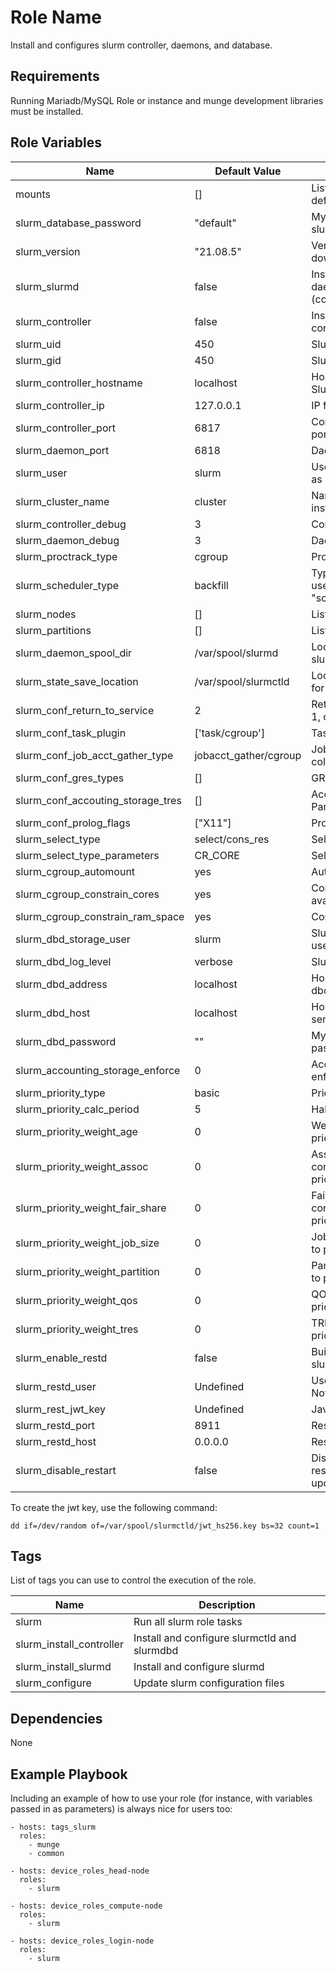 Role Name
=========

Install and configures slurm controller, daemons, and database.

Requirements
------------

Running Mariadb/MySQL Role or instance and munge development libraries must be installed.

Role Variables
--------------

| Name                              | Default Value         | Description                                    |
| ----                              | -----                 | -----------                                    |
| mounts                            | []                    | List of dictionaries defining the mount        |
| slurm_database_password           | "default"             | Mysql password for slurm database user         |
| slurm_version                     | "21.08.5"             | Versino of slurm to download and install       |
| slurm_slurmd                      | false                 | Install as a slurm daemon (compute/login)      |
| slurm_controller                  | false                 | Install as a slurm controller                  |
| slurm_uid                         | 450                   | Slurm User ID                                  |
| slurm_gid                         | 450                   | Slurm group ID                                 |
| slurm_controller_hostname         | localhost             | Hostname for SlurmctldHost                     |
| slurm_controller_ip               | 127.0.0.1             | IP for SlurmctldHost                           |
| slurm_controller_port             | 6817                  | Controller listening port                      |
| slurm_daemon_port                 | 6818                  | Daemon listening port                          |
| slurm_user                        | slurm                 | User to run slurmctld as                       |
| slurm_cluster_name                | cluster               | Name for this cluster install                  |
| slurm_controller_debug            | 3                     | Controller debug level                         |
| slurm_daemon_debug                | 3                     | Daemon debug level                             |
| slurm_proctrack_type              | cgroup                | ProctrackType                                  |
| slurm_scheduler_type              | backfill              | Type of scheduler to uses (without "sched")    |
| slurm_nodes                       | []                    | List of nodes                                  |
| slurm_partitions                  | []                    | List of partitions                             |
| slurm_daemon_spool_dir            | /var/spool/slurmd     | Location on node for slurm daemon states       |
| slurm_state_save_location         | /var/spool/slurmctld  | Location on controller for state data          |
| slurm_conf_return_to_service      | 2                     | Return to service: 0, 1, or 2                  |
| slurm_conf_task_plugin            | ['task/cgroup']       | Task plugins to use                            |
| slurm_conf_job_acct_gather_type   | jobacct_gather/cgroup | Job accouting collection type                  |
| slurm_conf_gres_types             | []                    | GRES Types used                                |
| slurm_conf_accouting_storage_tres | []                    | AccoutingStorageTres Parameter                 |
| slurm_conf_prolog_flags           | ["X11"]               | PrologFlags                                    |
| slurm_select_type                 | select/cons_res       | Select type                                    |
| slurm_select_type_parameters      | CR_CORE               | Select type parameter                          |
| slurm_cgroup_automount            | yes                   | Automount cgroups                              |
| slurm_cgroup_constrain_cores      | yes                   | Constrain cores available                      |
| slurm_cgroup_constrain_ram_space  | yes                   | Constrain ram space                            |
| slurm_dbd_storage_user            | slurm                 | Slurmdbd service user                          |
| slurm_dbd_log_level               | verbose               | Slurmdbd log level                             |
| slurm_dbd_address                 | localhost             | Host ip address for dbd                        |
| slurm_dbd_host                    | localhost             | Hostname of dbd service                        |
| slurm_dbd_password                | ""                    | MySQL/Mariadb password                         |
| slurm_accounting_storage_enforce  | 0                     | Accounting enforcement                         |
| slurm_priority_type               | basic                 | Priority Plugin to use                         |
| slurm_priority_calc_period        | 5                     | Half lie decay time                            |
| slurm_priority_weight_age         | 0                     | Weight contribution to priority                |
| slurm_priority_weight_assoc       | 0                     | Association contribution to priority           |
| slurm_priority_weight_fair_share  | 0                     | Fair share contribution to priority            |
| slurm_priority_weight_job_size    | 0                     | Job sizec ontribution to priority              |
| slurm_priority_weight_partition   | 0                     | Partition contribution to priority             |
| slurm_priority_weight_qos         | 0                     | QOS contribution to priority                   |
| slurm_priority_weight_tres        | 0                     | TRES contribution to priority                  |
| slurm_enable_restd                | false                 | Build and install the slurm rest api           |
| slurm_restd_user                  | Undefined             | User to run api as. Not slurm or root          |
| slurm_rest_jwt_key                | Undefined             | Java Web Token Key                             |
| slurm_restd_port                  | 8911                  | Restapi port                                   |
| slurm_restd_host                  | 0.0.0.0               | Restapi host                                   |
| slurm_disable_restart             | false                 | Disable service restart when files are updated |


To create the jwt key, use the following command:

    dd if=/dev/random of=/var/spool/slurmctld/jwt_hs256.key bs=32 count=1

Tags
----

List of tags you can use to control the execution of the role.

| Name                     | Description                                  |
| ----                     | -----------                                  |
| slurm                    | Run all slurm role tasks                     |
| slurm_install_controller | Install and configure slurmctld and slurmdbd |
| slurm_install_slurmd     | Install and configure slurmd                 |
| slurm_configure          | Update slurm configuration files             |


Dependencies
------------

None

Example Playbook
----------------

Including an example of how to use your role (for instance, with variables passed in as parameters) is always nice for users too:

    - hosts: tags_slurm
      roles:
        - munge
        - common

    - hosts: device_roles_head-node
      roles:
        - slurm

    - hosts: device_roles_compute-node
      roles:
        - slurm

    - hosts: device_roles_login-node
      roles:
        - slurm
